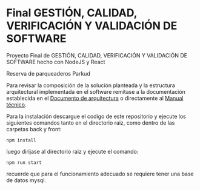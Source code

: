 # Final GESTIÓN, CALIDAD, VERIFICACIÓN Y VALIDACIÓN DE SOFTWARE
 
Proyecto Final de GESTIÓN, CALIDAD, VERIFICACIÓN Y VALIDACIÓN DE SOFTWARE hecho con NodeJS y React

Reserva de parqueaderos Parkud

Para revisar la composición de la solución planteada y la estructura arquitectural implementada en el software remitase a la documentación establecida en el [Documento de arquitectura](https://github.com/Sgonzalezf97/Proyecto-Final-Gestion/blob/main/Documento%20SAD.pdf) o directamente al [Manual técnico](https://github.com/Sgonzalezf97/Proyecto-Final-Gestion/blob/main/Manual%20t%C3%A9cnico.pdf).

Para la instalación descargue el codigo de este repositorio y ejecute los siguientes comandos tanto en el directorio raiz, como dentro de las carpetas back y front:
```
npm install
```
luego dirijase al directorio raiz y ejecute el comando:
```
npm run start
```
recuerde que para el funcionamiento adecuado se requiere tener una base de datos mysql.

